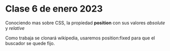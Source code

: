# Clase 6 de enero 2023

Conociendo mas sobre CSS, la propiedad **position** con sus valores *absolute* y *relative*

Como trabaja se clonará wikipedia, usaremos position:fixed para que el buscador se quede fijo.